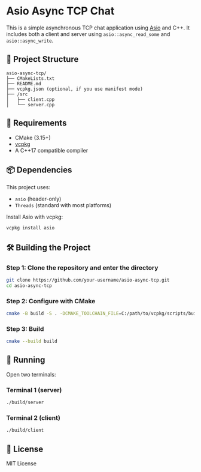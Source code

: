 # Asio Async TCP Chat

This is a simple asynchronous TCP chat application using [Asio](https://think-async.com/) and C++. It includes both a client and server using `asio::async_read_some` and `asio::async_write`.

## 📁 Project Structure

```
asio-async-tcp/
├── CMakeLists.txt
├── README.md
├── vcpkg.json (optional, if you use manifest mode)
├── /src
│   ├── client.cpp
│   └── server.cpp
```

## 🔧 Requirements

- CMake (3.15+)
- [vcpkg](https://github.com/microsoft/vcpkg)
- A C++17 compatible compiler

## 📦 Dependencies

This project uses:

- `asio` (header-only)
- `Threads` (standard with most platforms)

Install Asio with vcpkg:

```bash
vcpkg install asio
```

## 🛠️ Building the Project

### Step 1: Clone the repository and enter the directory

```bash
git clone https://github.com/your-username/asio-async-tcp.git
cd asio-async-tcp
```

### Step 2: Configure with CMake

```bash
cmake -B build -S . -DCMAKE_TOOLCHAIN_FILE=C:/path/to/vcpkg/scripts/buildsystems/vcpkg.cmake
```

### Step 3: Build

```bash
cmake --build build
```

## 🚀 Running

Open two terminals:

### Terminal 1 (server)

```bash
./build/server
```

### Terminal 2 (client)

```bash
./build/client
```

## 📄 License

MIT License
